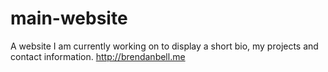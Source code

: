 # main-website
A website I am currently working on to display a short bio, my projects and contact information.
http://brendanbell.me
